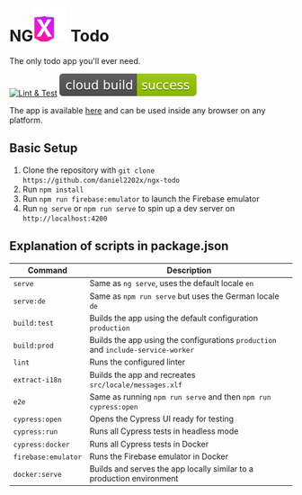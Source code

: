 # NG![X](readme-logo.svg) Todo

The only todo app you'll ever need.

[![Lint & Test](https://github.com/daniel2202x/ngx-todo/actions/workflows/build-checks.yml/badge.svg)](https://github.com/daniel2202x/ngx-todo/actions/workflows/build-checks.yml)
![](./badges/success.svg)

The app is available [here](https://ngx-todo.com) and can be used inside any browser on any platform.

## Basic Setup
1. Clone the repository with `git clone https://github.com/daniel2202x/ngx-todo`
2. Run `npm install`
3. Run `npm run firebase:emulator` to launch the Firebase emulator
4. Run `ng serve` or `npm run serve` to spin up a dev server on `http://localhost:4200`

## Explanation of scripts in package.json
| Command | Description |
| --- | --- |
| `serve` | Same as `ng serve`, uses the default locale `en` |
| `serve:de` | Same as `npm run serve` but uses the German locale `de` |
| `build:test` | Builds the app using the default configuration `production` |
| `build:prod` | Builds the app using the configurations `production` and `include-service-worker` |
| `lint` | Runs the configured linter |
| `extract-i18n` | Builds the app and recreates `src/locale/messages.xlf` |
| `e2e` | Same as running `npm run serve` and then `npm run cypress:open` |
| `cypress:open` | Opens the Cypress UI ready for testing |
| `cypress:run` | Runs all Cypress tests in headless mode |
| `cypress:docker` | Runs all Cypress tests in Docker |
| `firebase:emulator` | Runs the Firebase emulator in Docker |
| `docker:serve` | Builds and serves the app locally similar to a production environment |